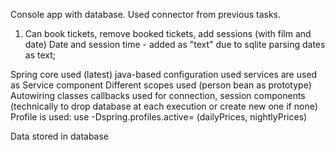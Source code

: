 Console app with database.
Used connector from previous tasks.

1. Can book tickets, remove booked tickets, add sessions (with film and date)
Date and session time - added as "text" due to sqlite parsing dates as text;

Spring core used (latest)
java-based configuration used
services are used as Service component
Different scopes used (person bean as prototype)
Autowiring classes
callbacks used for connection, session components (technically to drop database at each execution or create new one if none)
Profile is used: use -Dspring.profiles.active= (dailyPrices, nightlyPrices)

Data stored in database